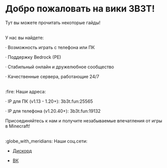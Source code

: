 # Добро пожаловать на вики 3B3T!

Тут вы можете прочитать некоторые гайды!

<br>
У нас вы найдете:

· Возможность играть с телефона или ПК

· Поддержку Bedrock (PE)

· Стабильный онлайн и дружелюбное сообщество

· Качественные сервера, работающие 24/7

<br>
:fire: Наши адреса:

· IP для ПК (v1.13 - 1.20+): 3b3t.fun:25565

· IP для телефона (v1.20.40+): 3b3t.fun:19132

Присоединяйтесь к нам и получите незабываемые впечатления от игры в Minecraft!

<br>
:globe_with_meridians: Наши соц.сети:

* [Дискорд](https://discord.gg/3b3t)

* [ВК](https://vk.com/3three3bee)